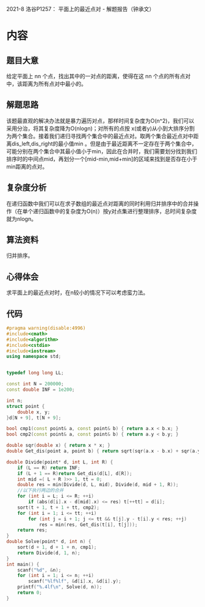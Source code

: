 2021-8 洛谷P1257： 平面上的最近点对 - 解题报告（钟承文）
# 内容 #
## 题目大意 ##
给定平面上 nn 个点，找出其中的一对点的距离，使得在这 nn 个点的所有点对中，该距离为所有点对中最小的。
## 解题思路 ##
该题最直观的解决办法就是暴力遍历对点，那样时间复杂度为O(n^2)，我们可以采用分治，将其复杂度降为O(nlogn)；对所有的点按 x(或者y)从小到大排序分割为两个集合。接着我们递归寻找两个集合中的最近点对。取两个集合最近点对中距离dis_left,dis_right的最小值min 。但是由于最近距离不一定存在于两个集合中，可能分别在两个集合中其最小值小于min，因此在合并时，我们需要划分找到我们排序时的中间点mid，再划分一个[mid-min,mid+min]的区域来找到是否存在小于min距离的点对。
## 复杂度分析 ##
在递归函数中我们可以在求子数组的最近点对距离的同时利用归并排序中的合并操作（在单个递归函数中的复杂度为O(n)）按y对点集进行整理排序，总时间复杂度就为nlogn。
## 算法资料 ##
归并排序。
## 心得体会 ##
求平面上的最近点对时，在n较小的情况下可以考虑蛮力法。
## 代码 ##
```C++
#pragma warning(disable:4996)
#include<cmath>
#include<algorithm>
#include<cstdio>
#include<iostream>
using namespace std;


typedef long long LL;

const int N = 200000;
const double INF = 1e200;

int n;
struct point {
    double x, y;
}d[N + 9], t[N + 9];

bool cmp1(const point& a, const point& b) { return a.x < b.x; }
bool cmp2(const point& a, const point& b) { return a.y < b.y; }

double sqr(double x) { return x * x; }
double Get_dis(point a, point b) { return sqrt(sqr(a.x - b.x) + sqr(a.y - b.y)); }

double Divide(point* d, int L, int R) {
    if (L == R) return INF;
    if (L + 1 == R)return Get_dis(d[L], d[R]);
    int mid =( L + R )>> 1, tt = 0;
    double res = min(Divide(d, L, mid), Divide(d, mid + 1, R));
    //以下执行两边的合并
    for (int i = L; i <= R; ++i)
        if (abs(d[i].x - d[mid].x) <= res) t[++tt] = d[i];
    sort(t + 1, t + 1 + tt, cmp2);
    for (int i = 1; i <= tt; ++i)
        for (int j = i + 1; j <= tt && t[j].y - t[i].y < res; ++j)
            res = min(res, Get_dis(t[i], t[j]));
    return res;
}
double Solve(point* d, int n) {
    sort(d + 1, d + 1 + n, cmp1);
    return Divide(d, 1, n);
}
int main() {
    scanf("%d", &n);
    for (int i = 1; i <= n; ++i)
        scanf("%lf%lf", &d[i].x, &d[i].y);
    printf("%.4lf\n", Solve(d, n));
    return 0;
}

```
